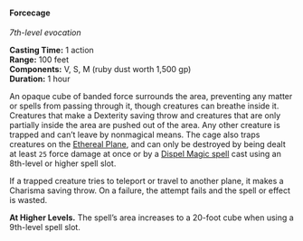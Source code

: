 #### Forcecage
<!-- markdownlint-disable link-image-reference-definitions -->
[_metadata_:spell_name]:- "Forcecage"
[_metadata_:spell_level]:- "7"
[_metadata_:spell_school]:- "evocation"
[_metadata_:ritual]:- "false"
[_metadata_:casting_time_amount]:- "1"
[_metadata_:casting_time_unit]:- "action"
[_metadata_:range]:- "100 feet"
[_metadata_:target]:- "An area you choose"
[_metadata_:components_verbal]:- "true"
[_metadata_:components_somatic]:- "true"
[_metadata_:components_material]:- "true"
[_metadata_:components_material_description]:- "ruby dust worth 1,500 gp"
[_metadata_:components_material_cost]:- "1,500 pg"
[_metadata_:duration]:- "1 hour"
[_metadata_:concentration]:- "false"
[_metadata_:saving_throw]:- "Dexterity"
[_metadata_:saving_throw_success]:- "special"
[_metadata_:compared_to_wotc_srd_5.1]:- "mechanics_different_wording_different"
[_metadata_:compared_to_a5e_srd]:- "mechanics_same_wording_same"
<!-- markdownlint-disable-next-line no-emphasis-as-heading -->
_7th-level evocation_

**Casting Time:** 1 action \
**Range:** 100 feet \
**Components:** V, S, M (ruby dust worth 1,500 gp) \
**Duration:** 1 hour

An opaque cube of banded force surrounds the area, preventing any matter or spells from passing through it, though creatures can breathe inside it.
Creatures that make a Dexterity saving throw and creatures that are only partially inside the area are pushed out of the area.
Any other creature is trapped and can’t leave by nonmagical means.
The cage also traps creatures on the [Ethereal Plane](#Planes_of_Existence_planes_of_existence), and can only be destroyed by being dealt at least `25` force damage at once or by a [Dispel Magic spell](#Dispel_Magic_dispel_magic) cast using an 8th-level or higher spell slot.

If a trapped creature tries to teleport or travel to another plane, it makes a Charisma saving throw.
On a failure, the attempt fails and the spell or effect is wasted.

**At Higher Levels.**
The spell’s area increases to a 20-foot cube when using a 9th-level spell slot.
